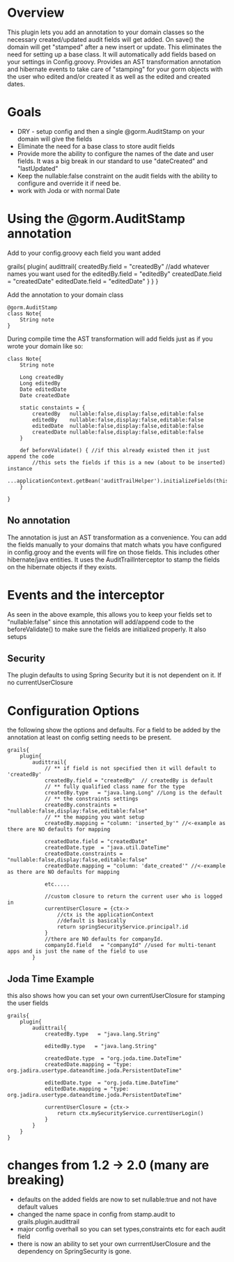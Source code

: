 # Overview

This plugin lets you add an annotation to your domain classes so the necessary created/updated audit fields will get added. On save() the domain will get "stamped" after a new insert or update. This eliminates the need for setting up a base class.
It will automatically add fields based on your settings in Config.groovy.
Provides an AST transformation annotation and hibernate events to take care of "stamping" for your gorm objects with the user who edited and/or created it as well as the edited and created dates.

# Goals

* DRY - setup config and then a single @gorm.AuditStamp on your domain will give the fields
* Eliminate the need for a base class to store audit fields
* Provide more the ability to configure the names of the date and user fields. It was a big break in our standard to use "dateCreated" and "lastUpdated"
* Keep the nullable:false constraint on the audit fields with the ability to configure and override it if need be.
* work with Joda or with normal Date

# Using the @gorm.AuditStamp annotation

Add to your config.groovy each field you want added

grails{
	plugin{
		audittrail{
			createdBy.field   = "createdBy" //add whatever names you want used for the
			editedBy.field    = "editedBy"
			createdDate.field = "createdDate"
			editedDate.field  = "editedDate"
		}
	}
}

Add the annotation to your domain class

	@gorm.AuditStamp
	class Note{
		String note
	}

During compile time the AST transformation will add fields just as if you wrote your domain like so:

	class Note{
		String note

		Long createdBy
		Long editedBy
		Date editedDate
		Date createdDate

		static constaints = {
			createdBy   nullable:false,display:false,editable:false
			editedBy    nullable:false,display:false,editable:false
			editedDate  nullable:false,display:false,editable:false
			createdDate nullable:false,display:false,editable:false
		}

		def beforeValidate() { //if this already existed then it just append the code
			//this sets the fields if this is a new (about to be inserted) instance
			...applicationContext.getBean('auditTrailHelper').initializeFields(this)
		}

	}

## No annotation

The annotation is just an AST transformation as a convenience. You can add the fields manually to your domains that match whats you have configured in  config.grooy and the events will fire on those fields. This includes other hibernate/java entities.
It uses the AuditTrailInterceptor to stamp the fields on the hibernate objects if they exists.

# Events and the interceptor

As seen in the above example, this allows you to keep your fields set to "nullable:false" since this annotation will add/append code to the beforeValidate() to make sure the fields are initialized properly. It also setups

## Security

The plugin defaults to using Spring Security but it is not dependent on it. If no currentUserClosure

# Configuration Options

the following show the options and defaults. For a field to be added by the annotation at least on config setting needs to be present.

	grails{
		plugin{
			audittrail{
				// ** if field is not specified then it will default to 'createdBy'
				createdBy.field = "createdBy"  // createdBy is default
				// ** fully qualified class name for the type
				createdBy.type   = "java.lang.Long" //Long is the default
				// ** the constraints settings
				createdBy.constraints = "nullable:false,display:false,editable:false"
				// ** the mapping you want setup
				createdBy.mapping = "column: 'inserted_by'" //<-example as there are NO defaults for mapping

				createdDate.field = "createdDate"
				createdDate.type  = "java.util.DateTime"
				createdDate.constraints = "nullable:false,display:false,editable:false"
				createdDate.mapping = "column: 'date_created'" //<-example as there are NO defaults for mapping

				etc.....

				//custom closure to return the current user who is logged in
				currentUserClosure = {ctx->
					//ctx is the applicationContext
					//default is basically
					return springSecurityService.principal?.id
				}
				//there are NO defaults for companyId.
				companyId.field   = "companyId" //used for multi-tenant apps and is just the name of the field to use
			}

## Joda Time Example

this also shows how you can set your own currentUserClosure for stamping the user fields

	grails{
		plugin{
			audittrail{
				createdBy.type   = "java.lang.String"

				editedBy.type   = "java.lang.String"

				createdDate.type  = "org.joda.time.DateTime"
				createdDate.mapping = "type: org.jadira.usertype.dateandtime.joda.PersistentDateTime"

				editedDate.type  = "org.joda.time.DateTime"
				editedDate.mapping = "type: org.jadira.usertype.dateandtime.joda.PersistentDateTime"

				currentUserClosure = {ctx->
					return ctx.mySecurityService.currentUserLogin()
				}
			}
		}
	}

# changes from 1.2 -> 2.0 (many are breaking)

* defaults on the added fields are now to set nullable:true and not have default values
* changed the name space in config from stamp.audit to grails.plugin.audittrail
* major config overhall so you can set types,constraints etc for each audit field
* there is now an ability to set your own currrentUserClosure and the dependency on SpringSecurity is gone.
